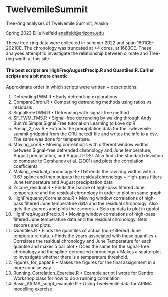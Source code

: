 # TwelvemileSummit
Tree-ring analyses of Twelvemile Summit, Alaska

Spring 2023
Ellie Neifeld
eneifeld@arizona.edu

These tree-ring data were collected in summer 2022 and span 1601CE-2021CE. The chronology was truncated at >4 cores, at 1683CE.
These analyses attempt to investigate the relationship between climate and Tree-ring width at this site.

#### The best scripts are HighFreqAugustPrecip.R and Quantiles.R. Earlier scripts are a bit more chaotic

Approximate order in which scripts were written + descriptions:

1.	DetrendingTWM.R
•	Early detrending explorations
2.	CompareChron.R
•	Comparing detrending methods using ratios vs. residuals
3.	SignalFreeTWM.R
•	Detrending with signal-free method
4.	SF_TWM_TMS.R
•	Signal-free detrending by walking through Andy Bunn’s Simple Signal Free tutorial on Learning to Love dplR
5.	Precip_2_csv.R
•	Extracts the precipitation data for the Twlevemile summit gridpoint from the CRU netcdf file and writes the info to a csv. The same was done for temperature.
6.	Moving_cor.R
•	Moving correlations with different window widths between Signal-free detrended chronology and June temperature, August precipitation, and August PDSI. Also finds the standard deviation to compare to Gershunov et al. (2001) and plots the correlation coefficients
7.	Making_residual_chronology.R
•	Detrends the raw ring widths with a 0.67 spline and then outputs the residual chronology
•	High-pass filters June temperature and August precipitation data
8.	Zscore_residual.R
•	Finds the zscore of high-pass filtered June temperature and the residual chronology in order to plot on same graph
9.	HighFrequencyCorrelations.R
•	Moving window correlations of high-pass filtered June temperature data and the residual chronology. Also gets the zscores and plots the zscores.
•	Sets up data to plot in ggplot
10.	HighFreqAugustPrecip.R
•	Moving window correlations of high-pass filtered June temperature data and the residual chronology. Gets zscores and plots.
11.	Quantiles.R
•	Finds the quantiles of actual (non-filtered) June temperature data. 
•	Finds the years associated with these quantiles
•	Correlates the residual chronology and June Temperature for each quantile and makes a bar plot
•	Does the same for the signal-free chronology and the spline-detrended chronology
•	Makes a scatterplot to investigate whether there is a temperature threshold.
12.	Figures_for_paper.R
•	Makes the figures for the final assignment in a more concise way
13.	Running_Correlation_Exercise.R
•	Example script I wrote for Dendro Workshop class for how to do a running correlation
14.	Basic_ARIMA_script_example.R
•	Using Twelvemile data for ARIMA modelling exercise
